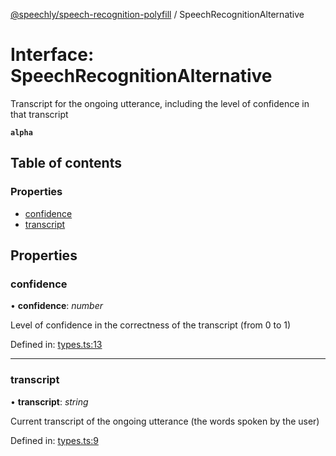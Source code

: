 [@speechly/speech-recognition-polyfill](../README.md) / SpeechRecognitionAlternative

# Interface: SpeechRecognitionAlternative

Transcript for the ongoing utterance, including the level of confidence in that transcript

**`alpha`** 

## Table of contents

### Properties

- [confidence](speechrecognitionalternative.md#confidence)
- [transcript](speechrecognitionalternative.md#transcript)

## Properties

### confidence

• **confidence**: *number*

Level of confidence in the correctness of the transcript (from 0 to 1)

Defined in: [types.ts:13](https://github.com/JamesBrill/speech-recognition-polyfill/blob/a3993a8/src/types.ts#L13)

___

### transcript

• **transcript**: *string*

Current transcript of the ongoing utterance (the words spoken by the user)

Defined in: [types.ts:9](https://github.com/JamesBrill/speech-recognition-polyfill/blob/a3993a8/src/types.ts#L9)
